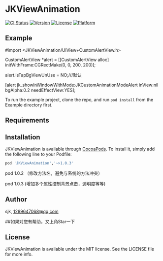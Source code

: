 # JKViewAnimation

[![CI Status](http://img.shields.io/travis/aasdsjk/JKViewAnimation.svg?style=flat)](https://travis-ci.org/aasdsjk/JKViewAnimation)
[![Version](https://img.shields.io/cocoapods/v/JKViewAnimation.svg?style=flat)](http://cocoapods.org/pods/JKViewAnimation)
[![License](https://img.shields.io/cocoapods/l/JKViewAnimation.svg?style=flat)](http://cocoapods.org/pods/JKViewAnimation)
[![Platform](https://img.shields.io/cocoapods/p/JKViewAnimation.svg?style=flat)](http://cocoapods.org/pods/JKViewAnimation)

## Example
#import <JKViewAnimation/UIView+CustomAlertView.h>

CustomAlertView *alert = [[CustomAlertView alloc] initWithFrame:CGRectMake(0, 0, 200, 200)];
    
alert.isTapBgViewUnUse = NO;///默认

[alert jk_showInWindowWithMode:JKCustomAnimationModeAlert inView:nil bgAlpha:0.2 needEffectView:YES];

To run the example project, clone the repo, and run `pod install` from the Example directory first.

## Requirements

## Installation

JKViewAnimation is available through [CocoaPods](http://cocoapods.org). To install
it, simply add the following line to your Podfile:

```ruby
pod 'JKViewAnimation','~>1.0.3'
```
pod 1.0.2 （修改方法名，避免与系统的方法冲突）

pod 1.0.3  (增加多个属性控制背景点击，透明度等等)
## Author

sjk, 1289647068@qq.com

##如果对您有帮助，又上角Star一下



## License

JKViewAnimation is available under the MIT license. See the LICENSE file for more info.
